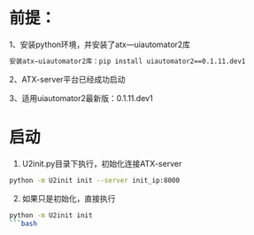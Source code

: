 # 前提：

1、安装python环境，并安装了atx—uiautomator2库
```bash
安装atx—uiautomator2库：pip install uiautomator2==0.1.11.dev1
```
2、ATX-server平台已经成功启动

3、适用uiautomator2最新版：0.1.11.dev1

# 启动

1. U2init.py目录下执行，初始化连接ATX-server
```bash
python -m U2init init --server init_ip:8000
```

2. 如果只是初始化，直接执行
```bash
python -m U2init init 
```bash

